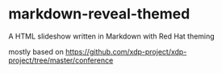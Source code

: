 # markdown-reveal-themed
A HTML slideshow written in Markdown with Red Hat theming

mostly based on https://github.com/xdp-project/xdp-project/tree/master/conference
